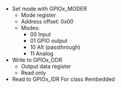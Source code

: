 
- Set mode with GPIOx_MODER
	- Mode register
	- Address offset: 0x00
	- Modes:
		- 00 Input
		- 01 GPIO output
		- 10 Alt (passthrough)
		- 11 Analog
- Write to GPIOx_ODR
	- Output data register
	- Read only
- Read to GPIOx_IDR
For class #embedded 